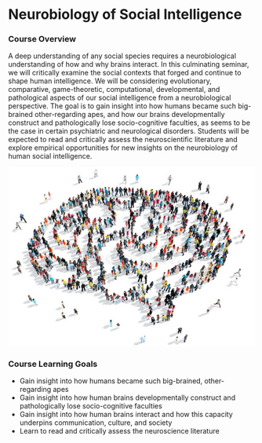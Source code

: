 # Neurobiology of Social Intelligence

### Course Overview
A deep understanding of any social species requires a neurobiological understanding of how and why brains interact. In this culminating seminar, we will critically examine the social contexts that forged and continue to shape human intelligence. We will be considering evolutionary, comparative, game-theoretic, computational, developmental, and pathological aspects of our social intelligence from a neurobiological perspective. The goal is to gain insight into how humans became such big-brained other-regarding apes, and how our brains developmentally construct and pathologically lose socio-cognitive faculties, as seems to be the case in certain psychiatric and neurological disorders. Students will be expected to read and critically assess the neuroscientific literature and explore empirical opportunities for new insights on the neurobiology of human social intelligence.

![alt text](./images/braincrowd.jpg?raw=true)

### Course Learning Goals
-	Gain insight into how humans became such big-brained, other-regarding apes
-	Gain insight into how human brains developmentally construct and pathologically lose socio-cognitive faculties
-	Gain insight into how human brains interact and how this capacity underpins communication, culture, and society
-	Learn to read and critically assess the neuroscience literature
